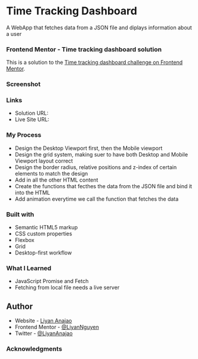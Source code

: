 # Time Tracking Dashboard
A WebApp that fetches data from a JSON file and diplays information about a user

### Frontend Mentor - Time tracking dashboard solution
This is a solution to the [Time tracking dashboard challenge on Frontend Mentor](https://www.frontendmentor.io/challenges/time-tracking-dashboard-UIQ7167Jw).

### Screenshot

### Links
- Solution URL: 
- Live Site URL: 

### My Process
- Design the Desktop Viewport first, then the Mobile viewport
- Design the grid system, making suer to have both Desktop and Mobile Viewport layout correct
- Design the border radius, relative positions and z-index of certain elements to match the design
- Add in all the other HTML content
- Create the functions that fecthes the data from the JSON file and bind it into the HTML
- Add animation everytime we call the function that fetches the data

### Built with
- Semantic HTML5 markup
- CSS custom properties
- Flexbox
- Grid
- Desktop-first workflow

### What I Learned
- JavaScript Promise and Fetch
- Fetching from local file needs a live server

## Author
- Website - [Liyan Anajao](https://liyannguyen.github.io/Portfolio)
- Frontend Mentor - [@LiyanNguyen](https://frontendmentor.io/profile/LiyanNguyen)
- Twitter - [@LiyanAnajao](https://twitter.com/LiyanAnajao)

### Acknowledgments
